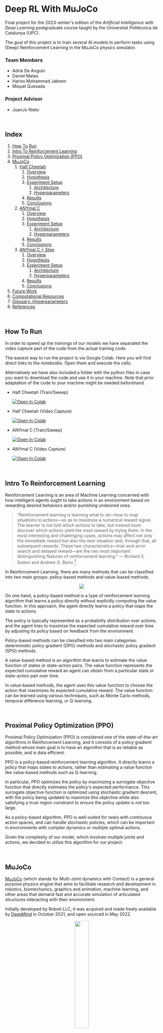# Deep RL With MuJoCo

Final project for the 2023-winter's edition of the *Artificial Intelligence with Deep Learning* postgraduate course taught by the Universitat Politècnica de Catalunya (UPC).

The goal of this project is to train several AI models to perform tasks using (Deep) Reinforcement Learning in the MuJoCo physics simulator.

### Team Members

* Adrià De Angulo
* Daniel Matas
* Hariss Mohammad Jabeen
* Miquel Quesada

### Project Advisor

* JuanJo Nieto

<br/>

## Index

1. [How To Run](#how-to-run)
2. [Intro To Reinforcement Learning](#intro-to-rl)
3. [Proximal Policy Optimization (PPO)](#ppo)
4. [MuJoCo](#mujoco)
    1. [Half Cheetah](#halfcheetah)
        1. [Overview](#overview1)
        2. [Hypothesis](#hypothesis1)
        3. [Experiment Setup](#exp-setup1)
            1. [Architecture](#architecture1)
            2. [Hyperparameters](#hyperparameters1)
        4. [Results](#results1)
        5. [Conclusions](#conclusions1)
    2. [ANYmal C](#anymal-c)
        1. [Overview](#overview2)
        2. [Hypothesis](#hypothesis2)
        3. [Experiment Setup](#exp-setup2)
            1. [Architecture](#architecture2)
            2. [Hyperparameters](#hyperparameters2)
        4. [Results](#results2)
        5. [Conclusions](#conclusions2)
    3. [ANYmal C + Step](#anymal-c-step)
        1. [Overview](#overview3)
        2. [Hypothesis](#hypothesis3)
        3. [Experiment Setup](#exp-setup3)
            1. [Architecture](#architecture3)
            2. [Hyperparameters](#hyperparameters3)
        4. [Results](#results3)
        5. [Conclusions](#conclusions3)
5. [Future Work](#future-work)
6. [Computational Resources](#comp-res)
7. [Glossary: Hyperparameters](#glossary)
8. [References](#ref)

<br/>

## How To Run <a name="how-to-run"></a>

In order to speed up the trainings of our models we have separated the video capture part of the code from the actual training code.

The easiest way to run the project is via Google Colab. Here you will find direct links to the notebooks. Open them and execute the cells.

Alternatively we have also included a folder with the python files in case you want to download the code and use it in your machine. Note that prior adaptation of the code to your machine might be needed beforehand.

* Half Cheetah (Train/Sweep)

    [![Open In Colab](https://colab.research.google.com/assets/colab-badge.svg)](https://colab.research.google.com/github/danimatasd/MUJOCO-AIDL/blob/main/notebooks/SWEEP_RL_PPO_HALFCHEETAH.ipynb)

* Half Cheetah (Video Capture)

    [![Open In Colab](https://colab.research.google.com/assets/colab-badge.svg)](https://colab.research.google.com/github/danimatasd/MUJOCO-AIDL/blob/main/notebooks/RL_PPO_HALFCHEETAH_VIDEO.ipynb)

* ANYmal C (Train/Sweep)

    [![Open In Colab](https://colab.research.google.com/assets/colab-badge.svg)](https://colab.research.google.com/github/danimatasd/MUJOCO-AIDL/blob/main/notebooks/RL_PPO_ANYMAL_C_SWEEP_OR_TRAIN.ipynb)

* ANYmal C (Video Capture)

    [![Open In Colab](https://colab.research.google.com/assets/colab-badge.svg)](https://colab.research.google.com/github/danimatasd/MUJOCO-AIDL/blob/main/notebooks/RL_PPO_ANYMAL_C_VIDEO.ipynb)

<br/>

## Intro To Reinforcement Learning <a name="intro-to-rl"></a>

Reinforcement Learning is an area of Machine Learning concerned with how intelligent agents ought to take actions in an environment based on rewarding desired behaviors and/or punishing undesired ones. 
 
> "Reinforcement learning is learning what to do—how to map situations to actions—so
as to maximize a numerical reward signal. The learner is not told which actions to
take, but instead must discover which actions yield the most reward by trying them. In the most interesting and challenging cases, actions may affect not only the immediate reward but also the next situation and, through that, all subsequent rewards. These two characteristics—trial-and-error search and delayed reward—are the two most important distinguishing features of reinforcement learning." — Richard S. Sutton and Andrew G. Barto [^1]

In Reinforcement Learning, there are many methods that can be classified into 
two main groups: policy-based methods and value-based methods. 

<p align="center">
    <img src="./assets/types-of-rl-methods.svg" >
</p>

On one hand, a policy-based method is a type of reinforcement learning algorithm that learns a policy directly without explicitly computing the value function. In this approach, the agent directly learns a policy that maps the state to actions.

The policy is typically represented as a probability distribution over actions, and the agent tries to maximize the expected cumulative reward over time by adjusting its policy based on feedback from the environment.

Policy-based methods can be classified into two main categories: deterministic policy gradient (DPG) methods and stochastic policy gradient (SPG) methods.

A value-based method is an algorithm that learns to estimate the value function of states or state-action pairs. The value function represents the expected cumulative reward an agent can obtain from a particular state or state-action pair over time.

In value-based methods, the agent uses this value function to choose the action that maximizes its expected cumulative reward. The value function can be learned using various techniques, such as Monte Carlo methods, temporal difference learning, or Q-learning.

<br/>

## Proximal Policy Optimization (PPO) <a name="ppo"></a>

Proximal Policy Optimization (PPO) is considered one of the state-of-the-art algorithms in Reinforcement Learning, and it consists of a policy gradient method whose main goal is to have an algorithm that is as reliable as possible, and is data efficient. 

PPO is a policy-based reinforcement learning algorithm. It directly learns a policy that maps states to actions, rather than estimating a value function like value-based methods such as Q-learning.

In particular, PPO optimizes the policy by maximizing a surrogate objective function that directly estimates the policy's expected performance. This surrogate objective function is optimized using stochastic gradient descent, with the policy being updated to maximize this objective while also satisfying a trust region constraint to ensure the policy update is not too large.

As a policy-based algorithm, PPO is well-suited for tasks with continuous action spaces, and can handle stochastic policies, which can be important in environments with complex dynamics or multiple optimal actions.

Given the complexity of our model, which involves multiple joints and actions, we decided to utilize this algorithm for our project.

<br/>

## MuJoCo <a name="mujoco"></a>

 [MuJoCo](https://mujoco.org/) (which stands for Multi-Joint dynamics with Contact) is a general purpose physics engine that aims to facilitate research and development in robotics, biomechanics, graphics and animation, machine learning, and other areas that demand fast and accurate simulation of articulated structures interacting with their environment.

Initially developed by Roboti LLC, it was acquired and made freely available by [DeepMind](https://www.deepmind.com/) in October 2021, and open sourced in May 2022.

<p align="center">
    <img src="https://github.com/danimatasd/MUJOCO-AIDL/blob/main/assets/example_mujoco.gif?raw=true" width=30%>
</p>

<br/>

## Half Cheetah <a name="halfcheetah"></a>

### Overview <a name="overview1"></a>

Half Cheetah is an [OpenAI](https://openai.com/)'s [Gym](https://www.gymlibrary.dev/) environment created to be used in MuJoCo.
The Half Cheetah is a 2-dimensional robot consisting of 9 links and 8 joints connecting them (including two paws). The goal is to apply a torque on the joints to make the cheetah run forward (right) as fast as possible, with a positive reward allocated based on the distance moved forward and a negative reward allocated for moving backward. The torso and head of the cheetah are fixed, and the torque can only be applied on the other 6 joints over the front and back thighs (connecting to the torso), shins (connecting to the thighs) and feet (connecting to the shins).

<p align="center">
    <img src="https://github.com/danimatasd/MUJOCO-AIDL/blob/main/assets/half_cheetah.gif?raw=true">
</p>

### Hypothesis <a name="hypothesis1"></a>

We hypothesize that, by using the PPO algorithm we will be able to solve the experiment on the environment with a small neural network. After that, we will use the same code as a template for the next experiments that we want to do. The general idea is to make the Half-cheetah walk/run forward as fast as it can.
<br/> 
<br/> 
Also, we predict that by performing a hyperparameter sweep and optimizing the hyperparameters, we can further improve the performance of the model and achieve a higher reward. We expect that the hyperparameters such as the learning rate and discount factor will have the most significant impact on the performance of the model, and tuning them appropriately will lead to a better-performing model. Additionally, we anticipate that by increasing the number of training episodes and using a larger replay buffer, we can help stabilize the training process and prevent the model from overfitting to recent experiences.
<br/>
<br/>
 Overall, we believe that by using the PPO algorithm and optimizing the hyperparameters, we can develop an efficient and robust model that can achieve a high reward in a the simulated environment.

### Experiment Setup <a name="exp-setup1"></a>

The steps we followed in order to do this experiment, were: 
<br/>

1. Setting up the MuJoCo environment, and importing all the necessary libraries: <br/>
Install MuJoCo and set up the environment variables
Download the appropriate robot model and environment file.
Finally, import necessary libraries such as torch, numpy, wandb, etc. 

2. Hyperparameters tuning with a sweep: <br/>
Define the range of values for each hyperparameter (e.g. learning rate, PPO epochs, etc.).
Perform the hyperparameter sweep using bayes method.
Record the results for each set of hyperparameters (e.g. reward, entropy, training time, etc.)

3. Training the final model with the previous parameters with a long run to obtain rewards and entropy metrics: <br/>
Select the set of hyperparameters that yielded the best results from the hyperparameter sweep
Monitor the training progress by logging the reward and entropy metrics at regular intervals in Wandb and, also, visualize the results using graphs or plots to better understand the learning process.

4. Evaluation: <br/>
Test the trained model on the environment to evaluate its performance and record a video of the test.

Overall, this experiment setup provides a systematic approach for designing and evaluating reinforcement learning models using the gym environment with Mujoco engine, hyperparameter tuning, and long training runs.

#### Architecture <a name="architecture1"></a>

    self.mlp = nn.Sequential(
        nn.Linear(obs_len, 64),
        nn.Tanh(),
        nn.Linear(64, 128),
        nn.Tanh())

    self.actor = nn.Linear(128, act_len)

    self.critic = nn.Linear(128, 1)

The architecture consists of three neural networks: an MLP (multi-layer perceptron), an actor network, and a critic network. Here is a breakdown of each component:

The multi-layer perceptron consists of two fully connected layers. The first one of 64 neurons and the second one with 128. Both of them followed by an hyperbolic tangent activation function.

The output of the multilayer perceptron is passed as input to both the actor and the critic networks.

The actor, is responsible for producing the policy distribution over actions, whereas the critic is responsible for estimating the state value function, which is the expected return starting from the current state.

As you can see, the architecture follows a common pattern in reinforcement learning called the actor-critic method. The actor network generates a policy distribution over actions, while the critic network estimates the value of each state or state-action pair. The actor uses the critic's estimates to improve the policy, while the critic learns to predict the expected returns accurately.

#### Hyperparameters <a name="hyperparameters1"></a>

> See the [hyperparameter glossary](#glossary) for an explanation of each hyperparameter

We performed several sweeps in order to find the best values for some of the hyperparameters, and we found out that the ones that had more influence were the learning rate, c1 and c2, ppo_epoch, runtime and the replay size.

After the following sweep we found a good set of hyperparameters, and after some trials we ended up using the following:

    hparams = {
        'gamma' : 0.99,
        'log_interval' : 10,
        'num_episodes': 50000,
        'lr' : 1e-4,
        'clip_param': 0.1,
        'ppo_epoch': 45,
        'replay_size': 600,
        'batch_size': 128,
        'c1': 3.,
        'c2': 0.01,
        'std_init': 1.0,
        'video_interval': 200
        }

<p align="center">
<img src="https://github.com/danimatasd/MUJOCO-AIDL/blob/main/assets/halfcheetah-hp-sweep.jpeg">
</p>

<p align="center">
<img src="https://github.com/danimatasd/MUJOCO-AIDL/blob/main/assets/halfcheetah-hp-correlation.jpeg">
</p>

### Results <a name="results1"></a>

<p align="center">
<img src="https://github.com/danimatasd/MUJOCO-AIDL/blob/main/assets/Halfcheetah_-_Reward_-304.gif"> <img src="https://github.com/danimatasd/MUJOCO-AIDL/blob/main/assets/Halfcheetah_-_Reward_1000.gif"> <img src="https://github.com/danimatasd/MUJOCO-AIDL/blob/main/assets/Halfcheetah_-_Reward_2000.gif"> <img src="https://github.com/danimatasd/MUJOCO-AIDL/blob/main/assets/Halfcheetah_-_Reward_3000.gif"> <img src="https://github.com/danimatasd/MUJOCO-AIDL/blob/main/assets/Halfcheetah_-_Reward_3908.gif"> <img src="https://github.com/danimatasd/MUJOCO-AIDL/blob/main/assets/Halfcheetah_-_Reward_5006.gif"> <img src="https://github.com/danimatasd/MUJOCO-AIDL/blob/main/assets/Halfcheetah_-_Reward_5734.gif">  <img src="https://github.com/danimatasd/MUJOCO-AIDL/blob/main/assets/Halfcheetah_-_Reward_-506_Final.gif">
</p>

<br/>

<p align="center">
<img src="https://github.com/danimatasd/MUJOCO-AIDL/blob/main/assets/halfcheetah-reward.jpeg">
</p>

<p align="center">
<img src="https://github.com/danimatasd/MUJOCO-AIDL/blob/main/assets/halfcheetah-entropy.jpeg">
</p>

### Conclusions <a name="conclusions1"></a>

Based on the given information, we draw a series of conclusions:

1. The training algorithm used was succesful in completing the given task of making the half cheetah run forward.

2. The algorithm improved the model's running performance over time, as evidenced by the videos, with a maximum reward of 5734 achieved during training.

3. The entropy started at 8.515 and went down to -6.949 in 46230 episodes, which suggests that the policy became more deterministic as the training progressed, but we can see in graphs, once the entropy became negative, the reward suddenly fell, as you can see in the last video.

<br/>

## ANYmal C <a name="anymal-c"></a>

### Overview <a name="overview2"></a>

The ANYmal C is a quadruped robot developed by [ANYbotics](https://www.anybotics.com/) used for inspection of industrial facilities. With it's 8 joints it is able to navigate through complex environments, such as industrial inspection, search and rescue, and scientific research. It is highly adaptable and can be customized to suit a wide range of tasks and environments, making it a versatile platform for robotics research and development. 

The ANYmal C model has 12 degrees of freedom, enabling it to execute a wide variety of dynamic movements, such as walking, trotting, running, climbing, and crawling. These degrees of freedom provide the robot with the ability to move its body in many different ways, making it highly versatile and adaptable.

<p align="center">
    <img src="https://github.com/danimatasd/MUJOCO-AIDL/blob/main/assets/Anybotics%20ANYmal%20C.jpg?raw=true">
</p>

### Hypothesis <a name="hypothesis2"></a>

We hypothesize that using the same algorithm used for the Half-cheetah with minimal changes and we will be able to make the Anymal-C walk forward.
<br/> 
<br/> 
Also, we predict that by performing a hyperparameter sweep and optimizing the hyperparameters, we can further improve the performance of the model and achieve a higher reward. We expect that the hyperparameters such as the learning rate, discount factor, and PPO epoch will have the most significant impact on the performance of the model, and tuning them appropriately will lead to a better-performing model. Additionally, we anticipate that by increasing the number of training episodes and using a larger replay buffer, we can help stabilize the training process.
<br/>
<br/>
 Overall, we believe that by using the algorithm we developed for the half-cheetah and optimizing the hyperparameters for this particular case, we can develop an efficient and robust model that can achieve a high reward in a the simulated environment.
 <br/>
 <br/>

### Experiment Setup <a name="exp-setup2"></a>

The steps we followed in order to do this experiment, were: 
<br/>

1. Setting up the custom MuJoCo environment for training and testing, and importing all the necessary libraries: <br/>
Install MuJoCo and set up the environment variables
Download the appropriate robot model and environment file.
Finally, import necessary libraries such as torch, numpy, wandb, etc. 

2. Hyperparameters tuning with a sweep: <br/>
Define the range of values for each hyperparameter (e.g. learning rate, PPO epoch, etc.).
Perform the hyperparameter sweep using bayes method.
Record the results for each set of hyperparameters (e.g. reward, entropy, training time, etc.)

3. Training the final model with the previous parameters with a long run to obtain rewards and entropy metrics: <br/>
Select the set of hyperparameters that yielded the best results from the hyperparameter sweep.
Monitor the training progress by logging the reward and entropy metrics at regular intervals in Wandb and, also, visualize the results using graphs or plots to better understand the learning process.

4. Evaluation: <br/>
Test the trained model on the environment to evaluate its performance and record a video of the test.

Overall, this experiment setup provides a systematic approach for designing and evaluating reinforcement learning models using the MuJoCo environment, hyperparameter tuning, and long training runs.

#### Architecture <a name="architecture2"></a>

We have added one hidden layer more in comparison with the half cheetah environment and we use more input parameters since the state and agent are more complex.

    self.mlp = nn.Sequential(
        nn.Linear(obs_len, 128),
        nn.Tanh(),
        nn.Linear(128, 128),
        nn.Tanh())

    self.actor = nn.Sequential(
        nn.Linear(128,64),
        nn.Tanh(),
        nn.Linear(64,act_len))

    self.critic = nn.Sequential(
        nn.Linear(128,64),
        nn.Tanh(),
        nn.Linear(64,1))

The architecture consists of three neural networks: an MLP (multi-layer perceptron), an actor network, and a critic network. Here is a breakdown of each component:

The  multi-layer perceptron  consists of two fully connected layers with 128 neurons each, followed by a hyperbolic tangent activation function.

The output of the multilayer perceptron is passed as input to both the actor and the critic networks.

The actor, is responsible for producing the policy distribution over actions, whereas the critic  is responsible for estimating the state value function, which is the expected return starting from the current state. 

As you can see, the architecture follows a common pattern in reinforcement learning called the actor-critic method. The actor network generates a policy distribution over actions, while the critic network estimates the value of each state or state-action pair. The actor uses the critic's estimates to improve the policy, while the critic learns to predict the expected returns accurately.

#### Hyperparameters <a name="hyperparameters2"></a>

> See the [hyperparameter glossary](#glossary) for an explanation of each hyperparameter

After performing the sweep, these were the hyperparameters that gave us the best reward for the experiment:

    hparams = {
        'gamma' : 0.99,
        'log_interval' : 50,
        'num_episodes': 15000,
        'lr' : 1e-5,
        'clip_param': 0.1,
        'ppo_epoch': 48,
        'replay_size': 6400,
        'batch_size': 128,
        'c1': 1.,
        'c2': 0.001,
        'std_init': 1.0,
        'std_min': 0.6,
        }

<img src="./assets/parameters-tuning-anybotics.jpeg">

<img src="./assets/parameters-correlation-anybotics.jpeg">

### Results <a name="results2"></a>

<p align="center">
<img src="https://github.com/danimatasd/MUJOCO-AIDL/blob/main/assets/Video_Anymal_C_Reward_8876.gif">
</p>

<br/>

<p align="center">
<img src="./assets/anybotics-reward.jpeg" >
</p>

<p align="center">
<img src="./assets/anybotics-entropy.jpeg">
</p>

### Conclusions <a name="conclusions2"></a>

Based on the given information, we draw a series of conclusions:

1. The training algorithm used on the Half-cheetah had to be modified with more hidden layers to be succesful in completing the given task of making the ANYmal c walk forward.

2. The algorithm improved the model's walking performance over time, as evidenced by the videos, with a maximum reward of 6036.56 achieved during training.

3. The entropy started at 17.025 and went down to 14.564 in 20.3 hours, which suggests that the policy became more deterministic as the training progressed.

<br/>

## ANYmal C + Step <a name="anymal-c-step"></a>

### Overview <a name="overview3"></a>

After reviewing the outcomes of the prior experiment, we aimed to modify the enviroment setting marginally by introducing a small obstacle (small step), allowing the robot to attempt learning how to walk over it.  

<p align="center">
    <img src="./assets/anymalc-transferLearning-behind.jpeg">
</p>

### Hypothesis <a name="hypothesis3"></a>

Employing the PPO algorithm and transfer learning in the same configuration as the earlier experiment, we expect that the  model will be able to walk across the obstacle. 

### Experiment Setup <a name="exp-setup3"></a>

Since we solely introduced a minor step in the environment and replicated the prior experiment setup, the conditions remained unchanged from the previous experiment.

#### Architecture <a name="architecture3"></a>

The architecture remains the same as the previous experiment.

    self.mlp = nn.Sequential(
        nn.Linear(obs_len, 128),
        nn.Tanh(),
        nn.Linear(128, 128),
        nn.Tanh())

    self.actor = nn.Sequential(
        nn.Linear(128,64),
        nn.Tanh(),
        nn.Linear(64,act_len))

    self.critic = nn.Sequential(
        nn.Linear(128,64),
        nn.Tanh(),
        nn.Linear(64,1))

#### Hyperparameters <a name="hyperparameters3"></a>
    
We used the same hyperparameters that we obtained in the previous experiment.

    hparams = {
        'gamma' : 0.99,
        'log_interval' : 50,
        'num_episodes': 15000,
        'lr' : 1e-5,
        'clip_param': 0.1,
        'ppo_epoch': 48,
        'replay_size': 6400,
        'batch_size': 128,
        'c1': 1.,
        'c2': 0.001,
        'std_init': 1.0,
        'std_min': 0.6,
        }

### Results <a name="results3"></a>

<p align="center">
<img src="./assets/ANYmal_C_step_recovery_jump.gif">
</p>

<p align="center">
<img src="./assets/ANYmal_C_step_from_behind.gif">
</p>

<br/>
<h2> mean = -0.06 , standard deviation = 0.18 </h2>
<img src="./assets/First_model_J13_mean_-0.06_std_0.18.png">

<h2> mean = -0.04 , standard deviation = 0.18 </h2>
<img src="./assets/Second_model_J13_mean_-0.05_std_0.18.png">

<h2> mean = -2.99 , standard deviation = 0.31 </h2>
<img src="./assets/First_model_J14_mean_-2.99_std_0.31.png">

<h2> mean = -0.3 , standard deviation = 0.29 </h2>
<img src="./assets/Second_model_J14_mean_-0.30_std_0.29.png">

<h2> mean = -0.05 , standard deviation = 0.35 </h2>
<img src="./assets/First_model_J15_mean_-0.05_std_0.35.png">

<h2> mean = -0.06 , standard deviation = 0.35 </h2>
<img src="./assets/Second_model_J15_mean_-0.06_std_0.35.png">

<br/>
<img src="./assets/transferLearning-reward.png">
<img src="./assets/transferLearning-entropy.png">


### Conclusions <a name="conclusions3"></a>

After analyzing the provided information, we arrived at the following conclusions:

1. The robot's average reward remained steady at approximately 3000. Additionally, with the aid of video animation, the robot was able to regain stability following any stumbling that occurred while crossing the obstacle.

2. The entropy showed a linear decrease from 17.925 to 14.611 over the course of 21.31 hours. This trend may indicate that the policy became more deterministic as the training progressed.

While the robot was able to successfully go over the step, it's performance fell below our expectations. However, we anticipate that making slight adjustments to the hyperparameters may yield improved outcomes.

<br/>

## Future Work <a name="future-work"></a>

While we were able to achieve most of our initial goals, there are still some tasks that we were unable to finish. Moving forward, we have identified several interesting areas for future work, including: 

* Continue the hyperparameter tuning. 

* Training multiple actors and parallelizing with GPUs. 

* Expand the data included in the state representation (such as tracking the last actions taken, collisions, and terrain information). 

* Experiment with reward design by penalizing energy consumption to encourage smoother movements, 

* Explore non-linear changes to the entropy or using a neural network to determine the covariance matrix value. 

* Test the performance of the model with a larger neural network.

<br/>

## Computational Resources <a name="comp-res"></a>

As the neural networks that we used were pretty small, we didn't find ourselves in the need of using GPUs for the training of our models (we would have spent more time passing the parameters to the GPU than doing the actual calculations in the CPU). 

To add on that, MuJoCo runs only on CPU and has no GPU support currently, so the only use case for GPUs in our project has been the render and capture of the videos.

Given this situation, for the development of this project, we have mainly used Google Colab, and when we needed to do longer trainings, two laptops with better specs to speed up the process a little bit (and also don't get kicked out from the runtime).

Here are the specifications of the machines:

* Google Colab
    * Intel Xeon @ 2.20GHz
    * 12GB RAM
    * NVIDIA Tesla K80 12GB GDDR5

* Laptop #1
    * AMD Ryzen 7 5800H @ 3.20GHz
    * 16GB RAM
    * NVIDIA GeForce RTX 3070 8GB GDDR6

* Laptop #2
    * INTEL Core i7-9750H @ 2.60 GHz
    * 8GB RAM
    * NVIDIA GeForce GTX 1050 4GB GDDR5

<br/>

## Glossary: Hyperparameters <a name="glossary"></a>

In the following list we explain the different hyperparameters:

1. gamma: discount factor for future rewards. A higher value indicates that future rewards are given more weight in the decision-making process.

2. log_interval: the number of training episodes between each logging statement. This determines how often to log information about the training progress, such as the reward or loss.

3. num_episodes: the total number of training episodes to run.

4. lr: the learning rate for the optimizer. This determines how much to update the model's weights based on the error of each prediction.

5. clip_param: the clipping parameter for the Proximal Policy Optimization (PPO) algorithm. This determines the maximum amount that the new policy can deviate from the old policy during each update.

6. ppo_epoch: the number of times to iterate over the entire training dataset during each PPO update. A higher value may improve convergence at the cost of increased computation.

7. replay_size: the maximum size of the replay buffer, which stores past observations and actions. A larger replay buffer can help stabilize training by preventing the model from overfitting to recent experiences.

8. batch_size: the number of samples to use for each mini-batch during training.

9. c1: the coefficient for the value loss term in the PPO loss function. A higher value indicates that the value loss term is given more weight in the overall loss.

10. c2: the coefficient for the entropy term in the PPO loss function. A higher value indicates that the entropy term is given more weight in the overall loss.

11. std_init: the initial standard deviation for the Gaussian policy.

12. std_min: the minimum standard deviation for the Gaussian policy. This determines the minimum value the action_std value can use, this is to prevent entropy levels that stop the training completely. 

## References <a name="ref"></a>

[^1]: [Reinforcement Learning: An Introduction](http://incompleteideas.net/book/the-book-2nd.html)
[^2]: [MuJoCo ](https://mujoco.org/)
[^3]: [Gym Documentation](https://www.gymlibrary.dev/)
[^4]: [PPO-PyTorch ](https://github.com/nikhilbarhate99/PPO-PyTorch)
[^5]: ["Policy Gradient Methods (PGM)" slides from JuanJo Nieto](https://docs.google.com/presentation/d/1-wcaVYIKfTJepkRDBPjrEJ61d1f5QGYFolDzlRL6nKQ/edit#slide=id.g1b677ef8c8c_0_0)
[^6]: [Lilian Weng: Policy Gradient Algorithms](https://lilianweng.github.io/posts/2018-04-08-policy-gradient/)